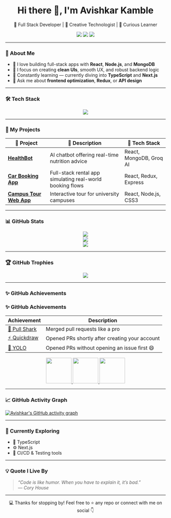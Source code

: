 <!-- README.md -->

<h1 align="center">Hi there 👋, I'm Avishkar Kamble</h1>

<p align="center">
  🚀 Full Stack Developer | 🎨 Creative Technologist | 🧠 Curious Learner  
</p>

<p align="center">
  <a href="https://avishkar-kamble.vercel.app" target="_blank"><img src="https://img.shields.io/badge/Portfolio-%230A0A0A.svg?style=for-the-badge&logo=vercel&logoColor=white" /></a>
  <a href="https://www.linkedin.com/in/avishkar-kamble-426830202/" target="_blank"><img src="https://img.shields.io/badge/LinkedIn-%230077B5.svg?style=for-the-badge&logo=linkedin&logoColor=white" /></a>
  <a href="https://github.com/aavishkark" target="_blank"><img src="https://img.shields.io/badge/GitHub-%23121011.svg?style=for-the-badge&logo=github&logoColor=white" /></a>
</p>

---

### 🧠 About Me

- 🧱 I love building full-stack apps with **React**, **Node.js**, and **MongoDB**  
- 🎯 I focus on creating **clean UIs**, smooth UX, and robust backend logic  
- 🌱 Constantly learning — currently diving into **TypeScript** and **Next.js**  
- 💬 Ask me about **frontend optimization**, **Redux**, or **API design**

---

### 🛠️ Tech Stack

<p align="center">
  <img src="https://skillicons.dev/icons?i=react,redux,js,ts,html,css,tailwind,nodejs,express,mongodb,git,github,vscode" />
</p>

---

### 🚀 My Projects

| 🔧 Project | 📝 Description | 🧩 Tech Stack |
|-----------|----------------|---------------|
| [**HealthBot**](https://github.com/aavishkark/HealthBot) | AI chatbot offering real-time nutrition advice | React, MongoDB, Groq AI |
| [**Car Booking App**](https://github.com/aavishkark/car-booking) | Full-stack rental app simulating real-world booking flows | React, Redux, Express |
| [**Campus Tour Web App**](https://github.com/aavishkark/campus-tour) | Interactive tour for university campuses | React, Node.js, CSS3 |

---

### 📊 GitHub Stats

<p align="center">
  <img src="https://github-readme-stats.vercel.app/api?username=aavishkark&show_icons=true&theme=tokyonight&hide_border=true" />
  <br />
  <img src="https://github-readme-stats.vercel.app/api/top-langs/?username=aavishkark&layout=compact&theme=tokyonight&hide_border=true" />
  <br />
  <img src="https://github-readme-streak-stats.herokuapp.com?user=aavishkark&theme=tokyonight&hide_border=true" />
</p>

---

### 🏆 GitHub Trophies

<p align="center">
  <img src="https://github-profile-trophy.vercel.app/?username=aavishkark&theme=tokyonight&no-frame=true&row=1&column=6" />
</p>

---

### ✨ GitHub Achievements

### ✨ GitHub Achievements

| Achievement | Description |
|-------------|-------------|
| [🧠 Pull Shark](https://github.com/users/aavishkark/achievements/pull-shark) | Merged pull requests like a pro |
| [⚡ Quickdraw](https://github.com/users/aavishkark/achievements/quickdraw) | Opened PRs shortly after creating your account |
| [🎯 YOLO](https://github.com/users/aavishkark/achievements/yolo) | Opened PRs without opening an issue first 😄 |

<p align="center">
  <a href="https://github.com/users/aavishkark/achievements/pull-shark">
    <img src="https://github.githubassets.com/images/modules/profile/achievements/pull-shark-default.png" width="80" />
  </a>
  <a href="https://github.com/users/aavishkark/achievements/quickdraw">
    <img src="https://github.githubassets.com/images/modules/profile/achievements/quickdraw-default.png" width="80" />
  </a>
  <a href="https://github.com/users/aavishkark/achievements/yolo">
    <img src="https://github.githubassets.com/images/modules/profile/achievements/yolo-default.png" width="80" />
  </a>
</p>

---

### 📈 GitHub Activity Graph

[![Avishkar's GitHub activity graph](https://github-readme-activity-graph.vercel.app/graph?username=aavishkark&theme=tokyo-night&hide_border=true)](https://github.com/ashutosh00710/github-readme-activity-graph)


---

### 🧭 Currently Exploring

- 🧪 TypeScript
- ⚙️ Next.js
- 🧰 CI/CD & Testing tools

---

### 💡 Quote I Live By

> _“Code is like humor. When you have to explain it, it’s bad.”_  
> — *Cory House*

---

<p align="center">
  💻 Thanks for stopping by! Feel free to ⭐ any repo or connect with me on social 👇
</p>
